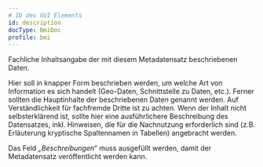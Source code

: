 ```yaml
---
# ID des GUI Elements
id: description
docType: BmiDoc
profile: bmi
---
```


Fachliche Inhaltsangabe der mit diesem Metadatensatz beschriebenen Daten.

Hier soll in knapper Form beschrieben werden, um welche Art von Information es sich handelt (Geo-Daten, Schnittstelle zu Daten, etc.). Ferner sollten die Hauptinhalte der beschriebenen Daten genannt werden. Auf Verständlichkeit für fachfremde Dritte ist zu achten. Wenn der Inhalt nicht selbsterklärend ist, sollte hier eine ausführlichere Beschreibung des Datensatzes, inkl. Hinweisen, die für die Nachnutzung erforderlich sind (z.B. Erläuterung kryptische Spaltennamen in Tabellen) angebracht werden.

Das Feld *„Beschreibungen“* muss ausgefüllt werden, damit der Metadatensatz veröffentlicht werden kann.
